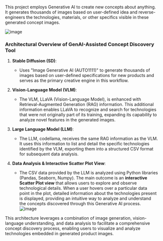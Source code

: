 This project employs Generative AI to create new concepts about anything. It generates thousands of images based on user-defined idea and reverse-engineers the technologies, materials, or other specifics visible in these generated concept images.

![image](https://github.com/user-attachments/assets/bd5d5fd9-f5a4-4bfb-b42b-948732d0545c)

### Architectural Overview of GenAI-Assisted Concept Discovery Tool ###

1. **Stable Diffusion (SD)**: 
   - Uses "Image Generative AI (AUTO1111)" to generate thousands of images based on user-defined specifications for new products and serves as the primary creative engine in this workflow.

2. **Vision-Language Model (VLM)**:
   - The VLM, LLaVA (Vision-Language Model), is enhanced with Retrieval-Augmented Generation (RAG) information. This additional information enables LLaVA to recognize and search for technologies that were not originally part of its training, expanding its capability to analyze novel features in the generated images.

3. **Large Language Model (LLM)**:
   - The LLM, codellama, receives the same RAG information as the VLM. It uses this information to list and detail the specific technologies identified by the VLM, exporting them into a structured CSV format for subsequent data analysis.

4. **Data Analysis & Interactive Scatter Plot View**:
   - The CSV data provided by the LLM is analyzed using Python libraries (Pandas, Seaborn, Numpy). The main outcome is an **interactive Scatter Plot view** that allows users to explore and observe technological details. When a user hovers over a particular data point in the plot, detailed information about the technologies present is displayed, providing an intuitive way to analyze and understand the concepts discovered through this Generative AI process.
![image](https://github.com/user-attachments/assets/c4c8001f-4401-43e7-aabb-dae5a8b4d79e)
 
This architecture leverages a combination of image generation, vision-language understanding, and data analysis to facilitate a comprehensive concept discovery process, enabling users to visualize and analyze technologies embedded in generated product images.
